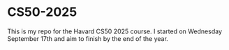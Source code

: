 # CS50-2025

This is my repo for the Havard CS50 2025 course. I started on Wednesday September 17th and aim to finish by the end of the year.
